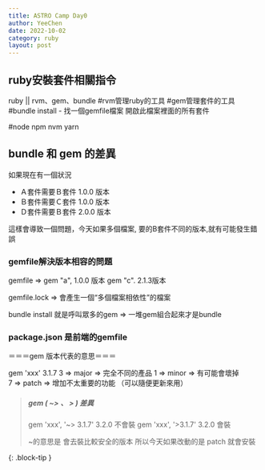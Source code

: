```yaml
---
title: ASTRO Camp Day0
author: YeeChen
date: 2022-10-02
category: ruby
layout: post
---
```


ruby安裝套件相關指令
-------------

ruby || rvm、gem、bundle
        #rvm管理ruby的工具
        #gem管理套件的工具
        #bundle install - 找一個gemfile檔案 開啟此檔案裡面的所有套件

#node npm nvm yarn



bundle 和 gem 的差異
-----------------

如果現在有一個狀況

- Ａ套件需要Ｂ套件 1.0.0 版本
- Ｂ套件需要Ｃ套件 1.0.0 版本
- Ｄ套件需要Ｂ套件 2.0.0 版本

這樣會導致一個問題，今天如果多個檔案, 要的B套件不同的版本,就有可能發生錯誤


### gemfile解決版本相容的問題

gemfile => gem "a", 1.0.0 版本  gem "c". 2.1.3版本

gemfile.lock => 會產生一個“多個檔案相依性”的檔案

bundle install 就是呼叫眾多的gem  =>  一堆gem組合起來才是bundle

### package.json 是前端的gemfile   



＝＝＝gem 版本代表的意思＝＝＝

gem 'xxx' 3.1.7
          3 => major   => 完全不同的產品
          1 => minor   => 有可能會壞掉        
          7 => patch   => 增加不太重要的功能  （可以隨便更新來用）


> ##### gem ( ~> 、 > ) 差異
>
> gem 'xxx', '~> 3.1.7'   3.2.0 不會裝
> gem 'xxx', '>3.1.7'     3.2.0   會裝
> 
> ~的意思是  會去裝比較安全的版本  所以今天如果改動的是 patch 就會安裝  
> 
{: .block-tip }